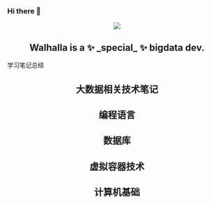 ### Hi there 👋

<p align="center">
 <img align="center" src="https://github-readme-stats.vercel.app/api?username=Walhalla-Summary&show_icons=true&theme=tokyonight" />
 <h2 align="center">Walhalla is a ✨ _special_ ✨ bigdata dev.</h2>
</p>

<p align="center">
 <p>学习笔记总结</p>
 <h2 align="center">大数据相关技术笔记</h2>
 <h2 align="center">编程语言</h2>
 <h2 align="center">数据库</h2>
 <h2 align="center">虚拟容器技术</h2>
 <h2 align="center">计算机基础</h2>
</p>

